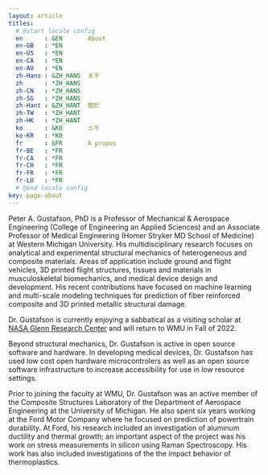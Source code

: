 ```yaml
---
layout: article
titles:
  # @start locale config
  en      : &EN       About
  en-GB   : *EN
  en-US   : *EN
  en-CA   : *EN
  en-AU   : *EN
  zh-Hans : &ZH_HANS  关于
  zh      : *ZH_HANS
  zh-CN   : *ZH_HANS
  zh-SG   : *ZH_HANS
  zh-Hant : &ZH_HANT  關於
  zh-TW   : *ZH_HANT
  zh-HK   : *ZH_HANT
  ko      : &KO       소개
  ko-KR   : *KO
  fr      : &FR       À propos
  fr-BE   : *FR
  fr-CA   : *FR
  fr-CH   : *FR
  fr-FR   : *FR
  fr-LU   : *FR
  # @end locale config
key: page-about
---
```


Peter A. Gustafson, PhD is a Professor of Mechanical & Aerospace
Engineering (College of Engineering an Applied Sciences) and an
Associate Professor of Medical Engineering (Homer Stryker MD School of
Medicine) at Western Michigan University. His multidisciplinary
research focuses on analytical and experimental structural mechanics
of heterogeneous and composite materials.  Areas of application
include ground and flight vehicles, 3D printed flight structures,
tissues and materials in musculoskeletal biomechanics, and medical
device design and development.  His recent contributions have focused
on machine learning and multi-scale modeling techniques for prediction
of fiber reinforced composite and 3D printed metallic structural
damage.

Dr. Gustafson is currently enjoying a sabbatical as a visiting scholar
at [NASA Glenn Research
Center](https://www.nasa.gov/centers/glenn/home/index.html) and will
return to WMU in Fall of 2022.

Beyond structural mechanics, Dr. Gustafson is active in open source
software and hardware.  In developing medical devices, Dr. Gustafson
has used low cost open hardware microcontrolers as well as an open
source software infrastructure to increase accessibility for use in
low resource settings.

<!--The impact of open source hardware and software on medical device
development, health information, and treatment.

Recent highlights include composite delamination, decohesion of adhesively
bonded joints, application specific finite elements, and inverse
modeling.-->

Prior to joining the faculty at WMU, Dr. Gustafson was an active
member of the Composite Structures Laboratory of the Department of
Aerospace Engineering at the University of Michigan.  He also spent
six years working at the Ford Motor Company where he focused on
prediction of powertrain durability.  At Ford, his research included
an investigation of aluminum ductility and thermal growth; an
important aspect of the project was his work on stress measurements in
silicon using Raman Spectroscopy.  His work has also included
investigations of the the impact behavior of thermoplastics.
